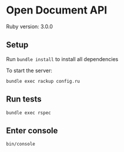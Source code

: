 # Open Document API

Ruby version: 3.0.0

## Setup

Run ```bundle install``` to install all dependencies

To start the server:

```bundle exec rackup config.ru```

## Run tests

```bundle exec rspec```

## Enter console

```bin/console```
